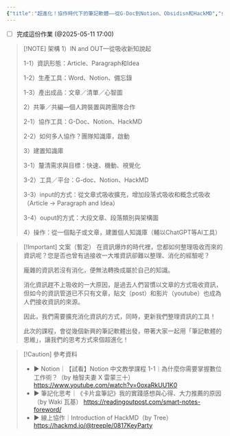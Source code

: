```yaml
---
{"title":"超進化！協作時代下的筆記軟體––從G-Doc到Notion、Obsidisn和HackMD","status":"⚒️ Doing","dg-publish":true,"tags":["🎯學習歷程檔案","📝數位工具交流beta","self_learing","✅待辦事項"],"description":"0606要分享，這週找時間完成","permalink":"/交流/超進化！協作時代下的筆記軟體/","dgPassFrontmatter":true,"created":"2025-05-06T02:14:03.768+08:00","updated":"2025-05-06T02:24:21.219+08:00"}
---
```



- [ ] 完成這份作業 (@2025-05-11 17:00)

> [!NOTE]  架構
>  1）IN and OUT––從吸收新知說起
>  
>  1-1）資訊形態：Article、Paragraph和Idea
>  
>  1-2）生產工具：Word、Notion、備忘錄
>  
>  1-3）產出成品：文章／清單／心智圖
>  
> 2）共筆／共編––個人跨裝置與跨團隊合作
> 
> 2-1）協作工具：G-Doc、Notion、HackMD
> 
> 2-2）如何多人協作？團隊知識庫，啟動
> 
> 3）建置知識庫
> 
> 3-1）釐清需求與目標：快速、機動、視覺化
> 
> 3-2）工具／平台：G-doc、Notion、HackMD
> 
> 3-3）input的方式：從文章式吸收擴充，增加段落式吸收和概念式吸收（Article → Paragraph and Idea）
> 
> 3-4）ouput的方式：大段文章、段落類別與架構圖
> 
> 4）操作：從一個點子或文章，建置個人知識庫（輔以ChatGPT等AI工具）



> [!Important] 文案（暫定） 
> 在資訊爆炸的時代裡，您都如何整理吸收而來的資訊呢？您是否也曾有過接收一大堆資訊卻難以整理、消化的經驗呢？
> 
> 龐雜的資訊若沒有消化，便無法轉換成屬於自己的知識。
> 
> 消化資訊趕不上吸收的一大原因，是過去人們習慣以文章的方式吸收資訊，但如今的資訊管道已不只有文章，貼文（post）和影片（youtube）也成為人們接收資訊的來源。
> 
> 因此，我們需要擴充消化資訊的方式，同時，更新我們整理資訊的工具！
> 
> 此次的課程，會從幾個新興的筆記軟體出發，帶著大家一起用「筆記軟體的思維」，讓我們的思考方式來個超進化！


>[!Caution] 參考資料
> - ▶️ Notion｜【試看】Notion 中文教學課程 1-1｜為什麼你需要掌握數位工作術？（by 柚智夫妻 X 雷蒙三十） https://www.youtube.com/watch?v=0oxaRkUU1K0
> - ▶️ 筆記化思考｜《卡片盒筆記》我的實踐感想與心得、大力推薦的原因（by Waki 瓦基） https://readingoutpost.com/smart-notes-foreword/
> - ▶️ 線上協作｜Introduction of HackMD（by Tree） https://hackmd.io/@treeple/0817KeyParty



